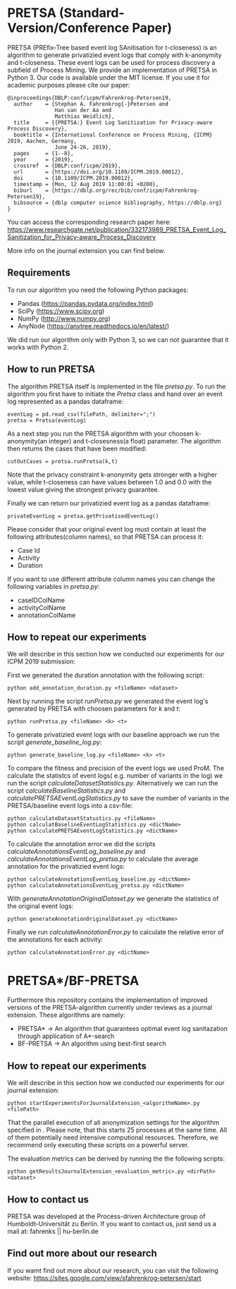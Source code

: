 # PRETSA (Standard-Version/Conference Paper)
PRETSA (PREfix-Tree based event log SAnitisation for t-closeness) is an algorithm to generate privatizied event logs that comply with k-anonymity and t-closeness. These event logs can be used for process discovery a subfield of Process Mining. We provide an implementation of PRETSA in Python 3. Our code is available under the MIT license. If you use it for academic purposes please cite our paper:
```
@inproceedings{DBLP:conf/icpm/Fahrenkrog-Petersen19,
  author    = {Stephan A. Fahrenkrog{-}Petersen and
               Han van der Aa and
               Matthias Weidlich},
  title     = {{PRETSA:} Event Log Sanitization for Privacy-aware Process Discovery},
  booktitle = {International Conference on Process Mining, {ICPM} 2019, Aachen, Germany,
               June 24-26, 2019},
  pages     = {1--8},
  year      = {2019},
  crossref  = {DBLP:conf/icpm/2019},
  url       = {https://doi.org/10.1109/ICPM.2019.00012},
  doi       = {10.1109/ICPM.2019.00012},
  timestamp = {Mon, 12 Aug 2019 11:00:01 +0200},
  biburl    = {https://dblp.org/rec/bib/conf/icpm/Fahrenkrog-Petersen19},
  bibsource = {dblp computer science bibliography, https://dblp.org}
}
```
You can access the corresponding research paper here:
https://www.researchgate.net/publication/332173989_PRETSA_Event_Log_Sanitization_for_Privacy-aware_Process_Discovery

More info on the journal extension you can find below.

## Requirements
To run our algorithm you need the following Python packages:
- Pandas (https://pandas.pydata.org/index.html)
- SciPy (https://www.scipy.org)
- NumPy (http://www.numpy.org)
- AnyNode (https://anytree.readthedocs.io/en/latest/)

We did run our algorithm only with Python 3, so we can not guarantee that it works with Python 2.

## How to run PRETSA

The algorithm PRETSA itself is implemented in the file *pretsa.py*. To run the algorithm you first have to initiate the *Pretsa* class and hand over an event log represented as a pandas dataframe:
```
eventLog = pd.read_csv(filePath, delimiter=";")
pretsa = Pretsa(eventLog)
```
As a next step you run the PRETSA algorithm with your choosen k-anonymity(an integer) and t-closesness(a float) parameter. The algorithm then returns the cases that have been modified:
```
cutOutCases = pretsa.runPretsa(k,t)
```
Note that the privacy constraint k-anonymity gets stronger with a higher value, while t-closeness can have values between 1.0 and 0.0 with the lowest value giving the strongest privacy guarantee.

Finally we can return our privatizied event log as a pandas dataframe:
```
privateEventLog = pretsa.getPrivatisedEventLog()
```

Please consider that your original event log must contain at least the following attributes(column names), so that PRETSA can process it:
- Case Id
- Activity
- Duration

If you want to use different attribute column names you can change the following variables in *pretsa.py*:
- caseIDColName
- activityColName
- annotationColName

## How to repeat our experiments

We will describe in this section how we conducted our experiments for our ICPM 2019 submission:

First we generated the duration annotation with the following script:
```
python add_annotation_duration.py <fileName> <dataset>
```

Next by running the script *runPretsa.py* we generated the event log's generated by PRETSA with choosen parameters for *k* and *t*:
```
python runPretsa.py <fileName> <k> <t>
```
To generate privatizied event logs with our baseline approach we run the script *generate_baseline_log.py*:
```
python generate_baseline_log.py <fileName> <k> <t>
```

To compare the fitness and precision of the event logs we used ProM. The calculate the statistcs of event logs( e.g. number of variants in the log) we run the script *calculateDatasetStatistics.py*. Alternatively we can run the script *calculateBaselineStatistics.py* and *calculatePRETSAEventLogStatistics.py* to save the number of variants in the PRETSA/baseline event logs into a csv-file:
```
python calculateDatasetStatustics.py <fileName>
python calculatBaselineEventLogStatistics.py <dictName>
python calculatePRETSAEventLogStatistics.py <dictName>
```

To calculate the annotation error we did the scripts *calculateAnnotationsEventLog_baseline.py* and *calculateAnnotationsEventLog_pretsa.py* to calculate the average annotation for the privatizied event logs:
```
python calculateAnnotationsEventLog_baseline.py <dictName>
python calculateAnnotationsEventLog_pretsa.py <dictName>
```

With *generateAnnotationOriginalDataset.py* we generate the statistics of the original event logs:
```
python generateAnnotationOriginalDataset.py <dictName>
```

Finally we run *calculateAnnotationError.py* to calculate the relative error of the annotations for each activity:
```
python calculateAnnotationError.py <dictName>
```
# PRETSA*/BF-PRETSA
Furthermore this repository contains the implementation of improved versions of the PRETSA-algorithm currently under reviews as a journal extension. These algorithms are namely:
- PRETSA* -> An algorithm that guarantees optimal event log sanitazation through application of A*-search
- BF-PRETSA -> An algorithm using best-first search

## How to repeat our experiments

We will describe in this section how we conducted our experiments for our journal extension:
```
python startExperimentsForJournalExtension_<algorithmName>.py <filePath>
```
That the parallel execution of all anonymization settings for the algorithm specified in <algorithmName>. Please note, that this starts 25 processes at the same time. All of them potentially need intensive computional resources. Therefore, we recommend only executing these scripts on a powerful server.
 
The evaluation metrics can be derived by running the the following scripts:
```
python getResultsJournalExtension_<evaluation_metric>.py <dirPath> <dataset> 
```

  
## How to contact us
PRETSA was developed at the Process-driven Architecture group of Humboldt-Universität zu Berlin. If you want to contact us, just send us a mail at: fahrenks || hu-berlin.de
  
## Find out more about our research
If you wamt find out more about our research, you can visit the following website: 
https://sites.google.com/view/sfahrenkrog-petersen/start
